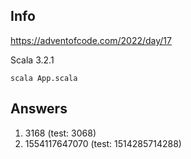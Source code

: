 
## Info

https://adventofcode.com/2022/day/17

Scala 3.2.1

`scala App.scala`

## Answers

1. 3168 (test: 3068)
2. 1554117647070 (test: 1514285714288)
